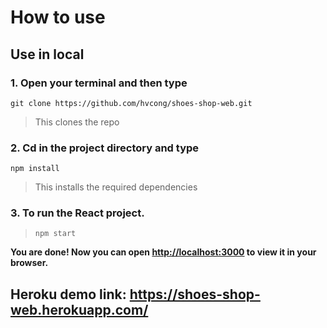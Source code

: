 # How to use

## Use in local
### 1. Open your terminal and then type
`git clone https://github.com/hvcong/shoes-shop-web.git`
> This clones the repo

### 2. Cd in the project directory and type
`npm install`
> This installs the required dependencies

### 3. To run the React project.
> `npm start`

**You are done! Now you can open [http://localhost:3000](http://localhost:3000) to view it in your browser.**

## Heroku demo link: https://shoes-shop-web.herokuapp.com/
